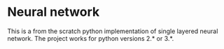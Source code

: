 # Neural network 
This is a from the scratch python implementation of single layered neural network. The project works for python versions 2.* or 3.*.
